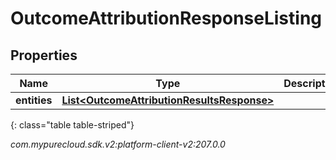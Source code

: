 # OutcomeAttributionResponseListing


## Properties

| Name | Type | Description | Notes |
| ------------ | ------------- | ------------- | ------------- |
| **entities** | [**List&lt;OutcomeAttributionResultsResponse&gt;**](OutcomeAttributionResultsResponse) |  |  [optional] |
{: class="table table-striped"}




_com.mypurecloud.sdk.v2:platform-client-v2:207.0.0_
